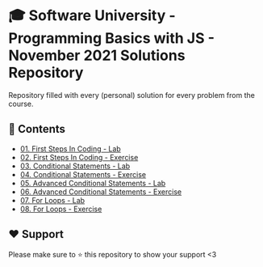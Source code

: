 # :mortar_board: Software University - Programming Basics with JS - November 2021 Solutions Repository
Repository filled with every (personal) solution for every problem from the course. 

## :orange_book: Contents 
* [01. First Steps In Coding - Lab](https://github.com/vassdeniss/softuni-programming-basics-js-november-2021-solutions/tree/master/01.FirstStepsInCoding) 
* [02. First Steps In Coding - Exercise](https://github.com/vassdeniss/softuni-programming-basics-js-november-2021-solutions/tree/master/02.FirstStepsInCodingExercise) 
* [03. Conditional Statements - Lab](https://github.com/vassdeniss/softuni-programming-basics-js-november-2021-solutions/tree/master/03.ConditionalStatements)
* [04. Conditional Statements - Exercise](https://github.com/vassdeniss/softuni-programming-basics-js-november-2021-solutions/tree/master/04.ConditionalStatementsExercise)
* [05. Advanced Conditional Statements - Lab](https://github.com/vassdeniss/softuni-programming-basics-js-november-2021-solutions/tree/master/05.AdvancedConditionalStatements)
* [06. Advanced Conditional Statements - Exercise](https://github.com/vassdeniss/softuni-programming-basics-js-november-2021-solutions/tree/master/06.AdvancedConditionalStatementsExercise)
* [07. For Loops - Lab](https://github.com/vassdeniss/softuni-programming-basics-js-november-2021-solutions/tree/master/07.ForLoops)
* [08. For Loops - Exercise](https://github.com/vassdeniss/softuni-programming-basics-js-november-2021-solutions/tree/master/08.ForLoopsExercise)
<!--
* [More Exercises](https://github.com/vassdeniss/softuni-programming-basics-cs-july-solutions/tree/master/MoreExercises) 
-->

## :heart: Support
Please make sure to :star: this repository to show your support <3